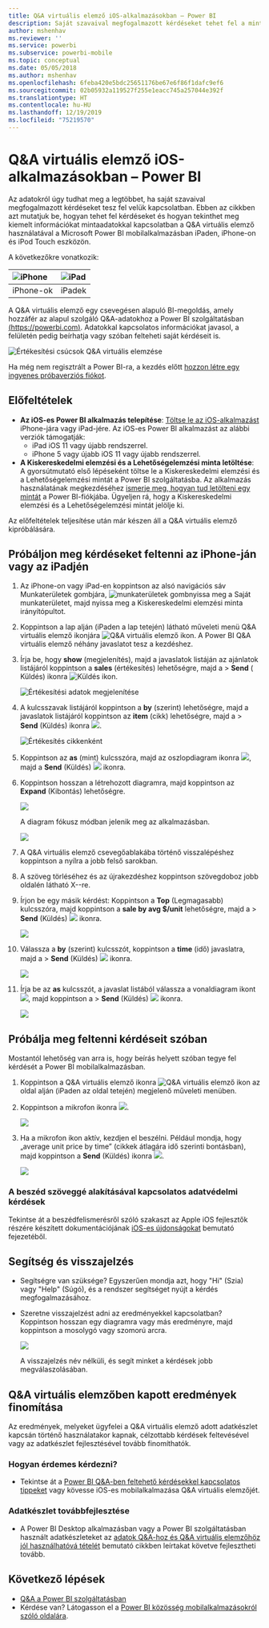 ```yaml
---
title: Q&A virtuális elemző iOS-alkalmazásokban – Power BI
description: Saját szavaival megfogalmazott kérdéseket tehet fel a mintaadatokkal kapcsolatban az iOS-eszközökön futó Power BI mobilalkalmazás Q&A virtuális elemzőjét használva.
author: mshenhav
ms.reviewer: ''
ms.service: powerbi
ms.subservice: powerbi-mobile
ms.topic: conceptual
ms.date: 05/05/2018
ms.author: mshenhav
ms.openlocfilehash: 6feba420e5bdc25651176be67e6f86f1dafc9ef6
ms.sourcegitcommit: 02b05932a119527f255e1eacc745a257044e392f
ms.translationtype: HT
ms.contentlocale: hu-HU
ms.lasthandoff: 12/19/2019
ms.locfileid: "75219570"
---
```

# <a name="qa-virtual-analyst-in-ios-apps---power-bi"></a>Q&A virtuális elemző iOS-alkalmazásokban – Power BI

Az adatokról úgy tudhat meg a legtöbbet, ha saját szavaival megfogalmazott kérdéseket tesz fel velük kapcsolatban. Ebben az cikkben azt mutatjuk be, hogyan tehet fel kérdéseket és hogyan tekinthet meg kiemelt információkat mintaadatokkal kapcsolatban a Q&A virtuális elemző használatával a Microsoft Power BI mobilalkalmazásban iPaden, iPhone-on és iPod Touch eszközön. 

A következőkre vonatkozik:

| ![iPhone](./media/mobile-apps-ios-qna/iphone-logo-50-px.png) | ![iPad](./media/mobile-apps-ios-qna/ipad-logo-50-px.png) |
|:--- |:--- |
| iPhone-ok |iPadek |

A Q&A virtuális elemző egy csevegésen alapuló BI-megoldás, amely hozzáfér az alapul szolgáló Q&A-adatokhoz a Power BI szolgáltatásban [(https://powerbi.com)](https://powerbi.com). Adatokkal kapcsolatos információkat javasol, a felületén pedig beírhatja vagy szóban felteheti saját kérdéseit is.

![Értékesítési csúcsok Q&A virtuális elemzése](./media/mobile-apps-ios-qna/power-bi-ios-q-n-a-top-sale-intro.png)

Ha még nem regisztrált a Power BI-ra, a kezdés előtt [hozzon létre egy ingyenes próbaverziós fiókot](https://app.powerbi.com/signupredirect?pbi_source=web).

## <a name="prerequisites"></a>Előfeltételek

* **Az iOS-es Power BI alkalmazás telepítése**: [Töltse le az iOS-alkalmazást](https://go.microsoft.com/fwlink/?LinkId=522062) iPhone-jára vagy iPad-jére.
Az iOS-es Power BI alkalmazást az alábbi verziók támogatják:
    * iPad iOS 11 vagy újabb rendszerrel.
    * iPhone 5 vagy újabb iOS 11 vagy újabb rendszerrel.
* **A Kiskereskedelmi elemzési és a Lehetőségelemzési minta letöltése**: A gyorsútmutató első lépéseként töltse le a Kiskereskedelmi elemzési és a Lehetőségelemzési mintát a Power BI szolgáltatásba. Az alkalmazás használatának megkezdéséhez [ismerje meg, hogyan tud letölteni egy mintát](./mobile-apps-download-samples.md) a Power BI-fiókjába. Ügyeljen rá, hogy a Kiskereskedelmi elemzési és a Lehetőségelemzési mintát jelölje ki.

Az előfeltételek teljesítése után már készen áll a Q&A virtuális elemző kipróbálására.

## <a name="try-asking-questions-on-your-iphone-or-ipad"></a>Próbáljon meg kérdéseket feltenni az iPhone-ján vagy az iPadjén
1. Az iPhone-on vagy iPad-en koppintson az alsó navigációs sáv Munkaterületek gombjára, ![munkaterületek gomb](./media/mobile-apps-ios-qna/power-bi-iphone-workspaces-button.png)nyissa meg a Saját munkaterületet, majd nyissa meg a Kiskereskedelmi elemzési minta irányítópultot.

2. Koppintson a lap alján (iPaden a lap tetején) látható műveleti menü Q&A virtuális elemző ikonjára ![Q&A virtuális elemző ikon](././media/mobile-apps-ios-qna/power-bi-ios-q-n-a-icon.png).
     A Power BI Q&A virtuális elemző néhány javaslatot tesz a kezdéshez.
3. Írja be, hogy **show** (megjelenítés), majd a javaslatok listáján az ajánlatok listájáról koppintson a **sales** (értékesítés) lehetőségre, majd a > **Send** ( Küldés) ikonra ![Küldés ikon](./media/mobile-apps-ios-qna/power-bi-ios-qna-send-icon.png).

    ![Értékesítési adatok megjelenítése](./media/mobile-apps-ios-qna/power-bi-ios-q-n-a-show-sales.png)
4. A kulcsszavak listájáról koppintson a **by** (szerint) lehetőségre, majd a javaslatok listájáról koppintson az **item** (cikk) lehetőségre, majd a > **Send** (Küldés) ikonra ![](./media/mobile-apps-ios-qna/power-bi-ios-qna-send-icon.png).

    ![Értékesítés cikkenként](./media/mobile-apps-ios-qna/power-bi-ios-q-n-a-sale-by-item.png)
5. Koppintson az **as** (mint) kulcsszóra, majd az oszlopdiagram ikonra ![](./media/mobile-apps-ios-qna/power-bi-ios-q-n-a-column-chart-icon.png), majd a **Send** (Küldés) ![](./media/mobile-apps-ios-qna/power-bi-ios-qna-send-icon.png) ikonra.
6. Koppintson hosszan a létrehozott diagramra, majd koppintson az **Expand** (Kibontás) lehetőségre.

    ![](media/mobile-apps-ios-qna/power-bi-ios-q-n-a-tap-expand-feedback.png)

    A diagram fókusz módban jelenik meg az alkalmazásban.

    ![](media/mobile-apps-ios-qna/power-bi-ios-q-n-a-expanded-chart.png)
7. A Q&A virtuális elemző csevegőablakába történő visszalépéshez koppintson a nyílra a jobb felső sarokban.
8. A szöveg törléséhez és az újrakezdéshez koppintson szövegdoboz jobb oldalén látható X--re.
9. Írjon be egy másik kérdést: Koppintson a **Top** (Legmagasabb) kulcsszóra, majd koppintson a **sale by avg $/unit** lehetőségre, majd a  > **Send** (Küldés) ![](./media/mobile-apps-ios-qna/power-bi-ios-qna-send-icon.png) ikonra.

    ![](media/mobile-apps-ios-qna/power-bi-ios-q-n-a-top-sale-2.png)
10. Válassza a **by** (szerint) kulcsszót, koppintson a **time** (idő) javaslatra, majd a > **Send** (Küldés) ![](./media/mobile-apps-ios-qna/power-bi-ios-qna-send-icon.png) ikonra.

     ![](media/mobile-apps-ios-qna/power-bi-ios-q-n-a-top-sale-by-time.png)
11. Írja be az **as** kulcsszót, a javaslat listából válassza a vonaldiagram ikont ![](./media/mobile-apps-ios-qna/power-bi-ios-q-n-a-line-chart-icon.png), majd koppintson a > **Send** (Küldés) ![](./media/mobile-apps-ios-qna/power-bi-ios-qna-send-icon.png) ikonra.

    ![](media/mobile-apps-ios-qna/power-bi-ios-q-n-a-top-sale-as-line.png)

## <a name="try-saying-your-questions"></a>Próbálja meg feltenni kérdéseit szóban
Mostantól lehetőség van arra is, hogy beírás helyett szóban tegye fel kérdését a Power BI mobilalkalmazásban.

1. Koppintson a Q&A virtuális elemző ikonra ![Q&A virtuális elemző ikon](././media/mobile-apps-ios-qna/power-bi-ios-q-n-a-icon.png) az oldal alján (iPaden az oldal tetején) megjelenő műveleti menüben.
2. Koppintson a mikrofon ikonra ![](media/mobile-apps-ios-qna/power-bi-ios-qna-mic-icon.png).

    ![](media/mobile-apps-ios-qna/power-bi-ios-qna-mic-on.png)

1. Ha a mikrofon ikon aktív, kezdjen el beszélni. Például mondja, hogy „average unit price by time” (cikkek átlagára idő szerinti bontásban), majd koppintson a **Send** (Küldés) ikonra ![](./media/mobile-apps-ios-qna/power-bi-ios-qna-send-icon.png).

    ![](media/mobile-apps-ios-qna/power-bi-ios-qna-speech-complete.png)

### <a name="questions-about-privacy-when-using-speech-to-text"></a>A beszéd szöveggé alakításával kapcsolatos adatvédelmi kérdések
Tekintse át a beszédfelismerésről szóló szakaszt az Apple iOS fejlesztők részére készített dokumentációjának [iOS-es újdonságokat](https://go.microsoft.com/fwlink/?linkid=845624) bemutató fejezetéből.

## <a name="help-and-feedback"></a>Segítség és visszajelzés
* Segítségre van szüksége? Egyszerűen mondja azt, hogy "Hi" (Szia) vagy "Help" (Súgó), és a rendszer segítséget nyújt a kérdés megfogalmazásához.
* Szeretne visszajelzést adni az eredményekkel kapcsolatban? Koppintson hosszan egy diagramra vagy más eredményre, majd koppintson a mosolygó vagy szomorú arcra.

    ![](media/mobile-apps-ios-qna/power-bi-ios-q-n-a-tap-feedback.png)

    A visszajelzés név nélküli, és segít minket a kérdések jobb megválaszolásában.

## <a name="enhance-your-qa-virtual-analyst-results"></a>Q&A virtuális elemzőben kapott eredmények finomítása
Az eredmények, melyeket ügyfelei a Q&A virtuális elemző adott adatkészlet kapcsán történő használatakor kapnak, célzottabb kérdések feltevésével vagy az adatkészlet fejlesztésével tovább finomíthatók.

### <a name="how-to-ask-questions"></a>Hogyan érdemes kérdezni?
* Tekintse át a [Power BI Q&A-ben feltehető kérdésekkel kapcsolatos tippeket](../end-user-q-and-a-tips.md) vagy kövesse iOS-es mobilalkalmazása Q&A virtuális elemzőjét.

### <a name="how-to-enhance-the-dataset"></a>Adatkészlet továbbfejlesztése
* A Power BI Desktop alkalmazásban vagy a Power BI szolgáltatásban használt adatkészleteket az [adatok Q&A-hoz és Q&A virtuális elemzőhöz jól használhatóvá tételét](../../service-prepare-data-for-q-and-a.md) bemutató cikkben leírtakat követve fejlesztheti tovább.

## <a name="next-steps"></a>Következő lépések
* [Q&A a Power BI szolgáltatásban](../end-user-q-and-a.md)
* Kérdése van? Látogasson el a [Power BI közösség mobilalkalmazásokról szóló oldalára](https://go.microsoft.com/fwlink/?linkid=839277).
